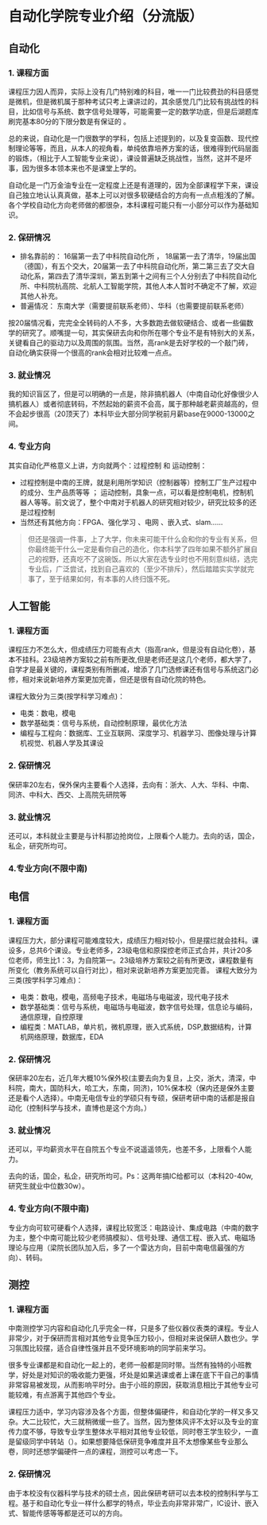 # 自动化学院专业介绍（分流版）
## 自动化
### 1. 课程方面
课程压力因人而异，实际上没有几门特别难的科目，唯一一门比较费劲的科目感觉是微机，但是微机属于那种考试只考上课讲过的，其余感觉几门比较有挑战性的科目，比如信号与系统、数字信号处理等，可能需要一定的数学功底，但是后湖题库刷完基本80分的下限分数是有保证的 。

总的来说，自动化是一门很数学的学科，包括上述提到的，以及复变函数、现代控制理论等等，而且，从本人的视角看，单纯依靠培养方案的话，很难得到代码层面的锻炼，（相比于人工智能专业来说），课设普遍缺乏挑战性，当然，这并不是坏事，因为很多本领本来也不是课堂上学的。

自动化是一门万金油专业在一定程度上还是有道理的，因为全部课程学下来，课设自己独立地认认真真做，基本上可以对很多软硬结合的方向有一点点粗浅的了解。各个学校自动化方向老师做的都很杂，本科课程可能只有一小部分可以作为基础知识。
### 2. 保研情况
- 排名靠前的： 16届第一去了中科院自动化所 ， 18届第一去了清华，19届出国（德国），有五个交大，20届第一去了中科院自动化所，第二第三去了交大自动化系，第四去了清华深圳，第五到第十之间有三个人分别去了中科院自动化所、中科院杭高院、北航人工智能学院，其他人本人暂时不确定不了解，欢迎其他人补充。
- 普遍情况： 东南大学（需要提前联系老师）、华科（也需要提前联系老师）

按20届情况看，完完全全转码的人不多，大多数跑去做软硬结合、或者一些偏数学的研究了。顺嘴提一句，其实保研去向和你所在哪个专业不是有特别大的关系，关键看自己的驱动力以及周围的氛围。当然，高rank是去好学校的一个敲门砖，自动化确实获得一个很高的rank会相对比较难一点点。

### 3. 就业情况
我的知识盲区了，但是可以明确的一点是，除非搞机器人（中南自动化好像很少人搞机器人）或者彻底转码，不然起始的薪资不会高，属于那种越老薪资越高的，但不会起步很高（20顶天了）本科毕业大部分同学税前月薪base在9000-13000之间。

### 4. 专业方向
其实自动化严格意义上讲，方向就两个：过程控制 和 运动控制：
- 过程控制是中南的王牌，就是利用所学知识（控制器等）控制工厂生产过程中的成分、生产品质等等 ； 运动控制，具象一点，可以看是控制电机，控制机器人等等。前文说了，整个中南对于机器人的研究相对较少，研究比较多的还是过程控制
- 当然还有其他方向：FPGA、强化学习 、电网 、嵌入式、slam......
>但还是强调一件事，上了大学，你未来可能干什么会和你的专业有关系，但你最终能干什么一定是看你自己的造化，你本科学了四年如果不额外扩展自己的视野，还真吃不了这碗饭。所以大家在选专业时也不用刻意纠结，选完专业后，广泛尝试，找到自己喜欢的（至少不排斥），然后踏踏实实学就完事了，至于结果如何，有本事的人终归饿不死。

## 人工智能
### 1. 课程方面
课程压力不怎么大，但成绩压力可能有点大（指高rank，但是没有自动化卷），基本不挂科。23级培养方案较之前有所更改,但是老师还是这几个老师，都大学了，自学才是最关键的，课程类别有所删减，增添了几门选修课还有信号与系统这门必修，相对来说新培养方案更加完善，但还是很有自动化院的特色。

课程大致分为三类(按学科学习难点)：
- 电类：数电，模电
- 数学基础类：信号与系统，自动控制原理，最优化方法
- 编程与工程向：数据库、工业互联网、深度学习、机器学习、图像处理与计算机视觉、机器人学及其课设

### 2. 保研情况
保研率20左右，保外保内主要看个人选择，去向有：浙大、人大、华科、中南、同济、中科大、西交、上高院先研院等

### 3. 就业情况
还可以，本科就业主要是与计科那边抢岗位，上限看个人能力。去向的话，国企，私企，研究所均可。

### 4.专业方向(不限中南)

## 电信

### 1. 课程方面
课程压力大，部分课程可能难度较大，成绩压力相对较小，但是摆烂就会挂科。课设多，总共6个课设。专业老师多，23级电信和原探控老师正式合并，共计20多位老师，师生比1：3，为自院第一。23级培养方案较之前有所更改，课程数量有所变化（教务系统可以自行对比），相对来说新培养方案更加完善。
课程大致分为三类(按学科学习难点)：
- 电类：数电，模电，高频电子技术，电磁场与电磁波，现代电子技术
- 数学基础类：信号与系统，电磁场与电磁波，数字信号处理，信息论与编码，通信原理，自控原理
- 编程类：MATLAB，单片机，微机原理，嵌入式系统，DSP,数据结构，计算机网络原理，数据库，EDA

### 2. 保研情况
保研率20左右，近几年大概10%保外校(主要去向为复旦，上交，浙大，清深，中科院，南大，国防科大，哈工大，东南，同济)，10%保本校（保内还是保外主要还是看个人选择）。中南无电信专业的学硕只有专硕，保研考研中南的话都是报自动化（控制科学与技术，直博也是这个方向。）

### 3. 就业情况
还可以，平均薪资水平在自院五个专业不说遥遥领先，也差不多，上限看个人能力。
   
去向的话，国企，私企，研究所均可。Ps：这两年搞IC给都可以（本科20-40w,研究生就业中位数30w）。

### 4. 专业方向(不限中南)
专业方向可软可硬看个人选择，课程比较宽泛：电路设计、集成电路（中南的数字为主，整个中南可能比较少老师搞模拟）、信号处理、通信工程、嵌入式、电磁场理论与应用（梁院长团队加入后，多了一个雷达方向，目前中南电信最强的方向）、转码。

## 测控
### 1. 课程方面
中南测控学习内容和自动化几乎完全一样，只是多了些仪器仪表类的课程。专业人非常少，对于保研而言相对其他专业竞争压力较小，但相对来说保研人数也少。学习氛围比较摆，适合自律性强并且不受环境影响的同学前来学习。

很多专业课都是和自动化一起上的，老师一般都是同时带。当然有独特的小班教学，好处是对知识的吸收能力更强，坏处是如果逃课或者上课在底下干自己的事情非常容易被发现，从而影响平时分。由于小班的原因，获取消息相比于其他专业可能较难，有点游离于其他四个专业。

课程压力适中，学习内容涉及各个方面，但整体偏硬件，和自动化学的一样又多又杂。大二比较忙，大三就稍微缓一些了。当然，因为整体风评不太好以及专业的宣传力度不够，导致专业学生整体水平相对其他专业较低，同时卷王学生较少，一直是留级同学中转站（）。如果想要降低保研竞争难度并且不太想像某些专业那么卷，同时还想学偏硬件一点的课程，测控可以考虑一下。

### 2. 保研情况
由于本校没有仪器科学与技术的硕士点，因此保研考研可以去本校的控制科学与工程。基于和自动化专业一样什么都学的特点，毕业去向非常非常广，IC设计、嵌入式、智能传感等等都是还可以的方向。



